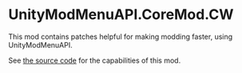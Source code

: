 # UnityModMenuAPI.CoreMod.CW

This mod contains patches helpful for making modding faster, using UnityModMenuAPI.

See [the source code](https://github.com/Hamunii/UnityModMenuAPI/tree/main/UnityModMenuAPI.CoreMod/ContentWarning/src/CWCorePatches/) for the capabilities of this mod.